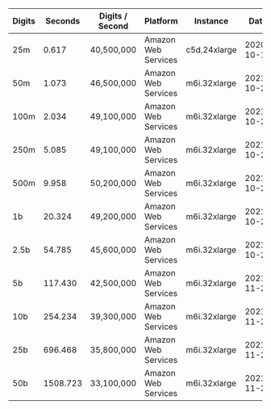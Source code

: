 | Digits | Seconds | Digits / Second | Platform | Instance | Date | Files |
| ------ | ------- | --------------- | -------- | -------- | ---- | ----- |
| 25m | 0.617 | 40,500,000 | Amazon Web Services | c5d.24xlarge | 2020-10-10 | [cfg](../Amazon%20Web%20Services/c5d.24xlarge/Erf%281%29%20%5BSeries-e%5D/Erf%281%29%20-%2020201010-104155.cfg) [out](../Amazon%20Web%20Services/c5d.24xlarge/Erf%281%29%20%5BSeries-e%5D/Erf%281%29%20-%2020201010-104155.out) [txt](../Amazon%20Web%20Services/c5d.24xlarge/Erf%281%29%20%5BSeries-e%5D/Erf%281%29%20-%2020201010-104155.txt) |
| 50m | 1.073 | 46,500,000 | Amazon Web Services | m6i.32xlarge | 2021-10-29 | [cfg](../Amazon%20Web%20Services/m6i.32xlarge/Erf%281%29%20%5BSeries-e%5D/Erf%281%29%20-%2020211029-160816.cfg) [out](../Amazon%20Web%20Services/m6i.32xlarge/Erf%281%29%20%5BSeries-e%5D/Erf%281%29%20-%2020211029-160816.out) [txt](../Amazon%20Web%20Services/m6i.32xlarge/Erf%281%29%20%5BSeries-e%5D/Erf%281%29%20-%2020211029-160816.txt) |
| 100m | 2.034 | 49,100,000 | Amazon Web Services | m6i.32xlarge | 2021-10-29 | [cfg](../Amazon%20Web%20Services/m6i.32xlarge/Erf%281%29%20%5BSeries-e%5D/Erf%281%29%20-%2020211029-160834.cfg) [out](../Amazon%20Web%20Services/m6i.32xlarge/Erf%281%29%20%5BSeries-e%5D/Erf%281%29%20-%2020211029-160834.out) [txt](../Amazon%20Web%20Services/m6i.32xlarge/Erf%281%29%20%5BSeries-e%5D/Erf%281%29%20-%2020211029-160834.txt) |
| 250m | 5.085 | 49,100,000 | Amazon Web Services | m6i.32xlarge | 2021-10-29 | [cfg](../Amazon%20Web%20Services/m6i.32xlarge/Erf%281%29%20%5BSeries-e%5D/Erf%281%29%20-%2020211029-160841.cfg) [out](../Amazon%20Web%20Services/m6i.32xlarge/Erf%281%29%20%5BSeries-e%5D/Erf%281%29%20-%2020211029-160841.out) [txt](../Amazon%20Web%20Services/m6i.32xlarge/Erf%281%29%20%5BSeries-e%5D/Erf%281%29%20-%2020211029-160841.txt) |
| 500m | 9.958 | 50,200,000 | Amazon Web Services | m6i.32xlarge | 2021-10-29 | [cfg](../Amazon%20Web%20Services/m6i.32xlarge/Erf%281%29%20%5BSeries-e%5D/Erf%281%29%20-%2020211029-172144.cfg) [out](../Amazon%20Web%20Services/m6i.32xlarge/Erf%281%29%20%5BSeries-e%5D/Erf%281%29%20-%2020211029-172144.out) [txt](../Amazon%20Web%20Services/m6i.32xlarge/Erf%281%29%20%5BSeries-e%5D/Erf%281%29%20-%2020211029-172144.txt) |
| 1b | 20.324 | 49,200,000 | Amazon Web Services | m6i.32xlarge | 2021-10-29 | [cfg](../Amazon%20Web%20Services/m6i.32xlarge/Erf%281%29%20%5BSeries-e%5D/Erf%281%29%20-%2020211029-172208.cfg) [out](../Amazon%20Web%20Services/m6i.32xlarge/Erf%281%29%20%5BSeries-e%5D/Erf%281%29%20-%2020211029-172208.out) [txt](../Amazon%20Web%20Services/m6i.32xlarge/Erf%281%29%20%5BSeries-e%5D/Erf%281%29%20-%2020211029-172208.txt) |
| 2.5b | 54.785 | 45,600,000 | Amazon Web Services | m6i.32xlarge | 2021-10-29 | [cfg](../Amazon%20Web%20Services/m6i.32xlarge/Erf%281%29%20%5BSeries-e%5D/Erf%281%29%20-%2020211029-203547.cfg) [out](../Amazon%20Web%20Services/m6i.32xlarge/Erf%281%29%20%5BSeries-e%5D/Erf%281%29%20-%2020211029-203547.out) [txt](../Amazon%20Web%20Services/m6i.32xlarge/Erf%281%29%20%5BSeries-e%5D/Erf%281%29%20-%2020211029-203547.txt) |
| 5b | 117.430 | 42,500,000 | Amazon Web Services | m6i.32xlarge | 2021-11-27 | [cfg](../Amazon%20Web%20Services/m6i.32xlarge/Erf%281%29%20%5BSeries-e%5D/Erf%281%29%20-%2020211127-205609.cfg) [out](../Amazon%20Web%20Services/m6i.32xlarge/Erf%281%29%20%5BSeries-e%5D/Erf%281%29%20-%2020211127-205609.out) [txt](../Amazon%20Web%20Services/m6i.32xlarge/Erf%281%29%20%5BSeries-e%5D/Erf%281%29%20-%2020211127-205609.txt) |
| 10b | 254.234 | 39,300,000 | Amazon Web Services | m6i.32xlarge | 2021-11-27 | [cfg](../Amazon%20Web%20Services/m6i.32xlarge/Erf%281%29%20%5BSeries-e%5D/Erf%281%29%20-%2020211127-210048.cfg) [out](../Amazon%20Web%20Services/m6i.32xlarge/Erf%281%29%20%5BSeries-e%5D/Erf%281%29%20-%2020211127-210048.out) [txt](../Amazon%20Web%20Services/m6i.32xlarge/Erf%281%29%20%5BSeries-e%5D/Erf%281%29%20-%2020211127-210048.txt) |
| 25b | 696.468 | 35,800,000 | Amazon Web Services | m6i.32xlarge | 2021-11-27 | [cfg](../Amazon%20Web%20Services/m6i.32xlarge/Erf%281%29%20%5BSeries-e%5D/Erf%281%29%20-%2020211127-211328.cfg) [out](../Amazon%20Web%20Services/m6i.32xlarge/Erf%281%29%20%5BSeries-e%5D/Erf%281%29%20-%2020211127-211328.out) [txt](../Amazon%20Web%20Services/m6i.32xlarge/Erf%281%29%20%5BSeries-e%5D/Erf%281%29%20-%2020211127-211328.txt) |
| 50b | 1508.723 | 33,100,000 | Amazon Web Services | m6i.32xlarge | 2021-11-27 | [cfg](../Amazon%20Web%20Services/m6i.32xlarge/Erf%281%29%20%5BSeries-e%5D/Erf%281%29%20-%2020211127-214045.cfg) [out](../Amazon%20Web%20Services/m6i.32xlarge/Erf%281%29%20%5BSeries-e%5D/Erf%281%29%20-%2020211127-214045.out) [txt](../Amazon%20Web%20Services/m6i.32xlarge/Erf%281%29%20%5BSeries-e%5D/Erf%281%29%20-%2020211127-214045.txt) |
